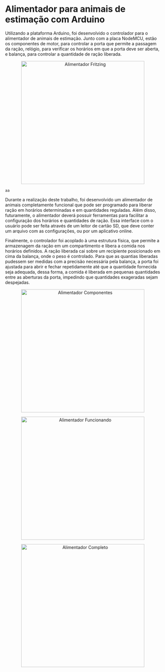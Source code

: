 # Alimentador para animais de estimação com Arduino

Utilizando a plataforma Arduino, foi desenvolvido o controlador para o alimentador de animais de estimação. Junto com a placa NodeMCU, estão os componentes de motor, para controlar a porta que permite a passagem da ração, relógio, para verificar os horários em que a porta deve ser aberta, e balança, para controlar a quantidade de ração liberada.

<p align="center" style="text-align: center;">
  <img src="https://i.imgur.com/0G148m3.png" alt="Alimentador Fritzing" title="Circuito do controlador do alimentador com todos os         componentes." height = 400px/>
	
	aa
</p>


Durante a realização deste trabalho, foi desenvolvido um alimentador de animais completamente funcional que pode ser programado para liberar ração em horários determinadas e em quantidades reguladas. Além disso, futuramente, o alimentador deverá possuir ferramentas para facilitar a configuração dos horários e quantidades de ração. Essa interface com o usuário pode ser feita através de um leitor de cartão SD, que deve conter um arquivo com as configurações, ou por um aplicativo online.

Finalmente, o controlador foi acoplado à uma estrutura física, que permite a armazenagem da ração em um compartimento e libera a comida nos horários definidos. A ração liberada cai sobre um recipiente posicionado em cima da balança, onde o peso é controlado. Para que as quantias liberadas pudessem ser medidas com a precisão necessária pela balança, a porta foi ajustada para abrir e fechar repetidamente até que a quantidade fornecida seja adequada, dessa forma, a comida é liberada em pequenas quantidades entre as aberturas da porta, impedindo que quantidades exageradas sejam despejadas.

<p align="center" style="text-align: center;">
  <img src="https://i.imgur.com/mQK5DjE.png" alt="Alimentador Componentes" title="Extrutura do alimentador com todos os componentes anexados." height = 400px/>
</p>

<p align="center" style="text-align: center;">
  <img src="https://i.imgur.com/VuWaTVU.png" alt="Alimentador Funcionando" title="Alimentador despejando ração." height = 400px/>
</p>

<p align="center" style="text-align: center;">
  <img src="https://i.imgur.com/vYq06LI.png" alt="Alimentador Completo" title="Alimentador completo, em sua versão final." height = 400px/>
</p>

